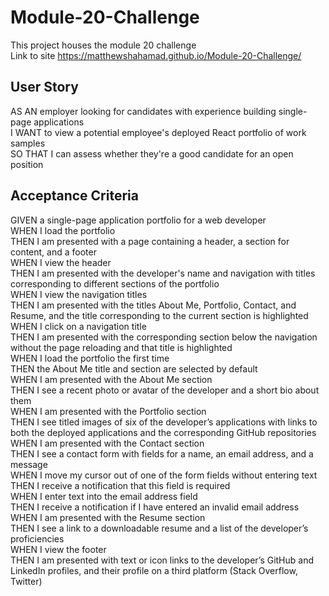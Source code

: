 # Module-20-Challenge
This project houses the module 20 challenge 
<br> Link to site https://matthewshahamad.github.io/Module-20-Challenge/
<br>
## User Story
AS AN employer looking for candidates with experience building single-page applications <br> 
I WANT to view a potential employee's deployed React portfolio of work samples<br> 
SO THAT I can assess whether they're a good candidate for an open position
<br> 
## Acceptance Criteria
GIVEN a single-page application portfolio for a web developer<br> 
WHEN I load the portfolio<br> 
THEN I am presented with a page containing a header, a section for content, and a footer<br> 
WHEN I view the header<br> 
THEN I am presented with the developer's name and navigation with titles corresponding to different sections of the portfolio<br> 
WHEN I view the navigation titles<br> 
THEN I am presented with the titles About Me, Portfolio, Contact, and Resume, and the title corresponding to the current section is highlighted<br> 
WHEN I click on a navigation title<br> 
THEN I am presented with the corresponding section below the navigation without the page reloading and that title is highlighted<br> 
WHEN I load the portfolio the first time<br> 
THEN the About Me title and section are selected by default<br> 
WHEN I am presented with the About Me section<br> 
THEN I see a recent photo or avatar of the developer and a short bio about them<br> 
WHEN I am presented with the Portfolio section<br> 
THEN I see titled images of six of the developer’s applications with links to both the deployed applications and the corresponding GitHub repositories<br> 
WHEN I am presented with the Contact section<br> 
THEN I see a contact form with fields for a name, an email address, and a message<br> 
WHEN I move my cursor out of one of the form fields without entering text<br> 
THEN I receive a notification that this field is required<br> 
WHEN I enter text into the email address field<br> 
THEN I receive a notification if I have entered an invalid email address<br> 
WHEN I am presented with the Resume section<br> 
THEN I see a link to a downloadable resume and a list of the developer’s proficiencies<br> 
WHEN I view the footer<br> 
THEN I am presented with text or icon links to the developer’s GitHub and LinkedIn profiles, and their profile on a third platform (Stack Overflow, Twitter)<br> 
